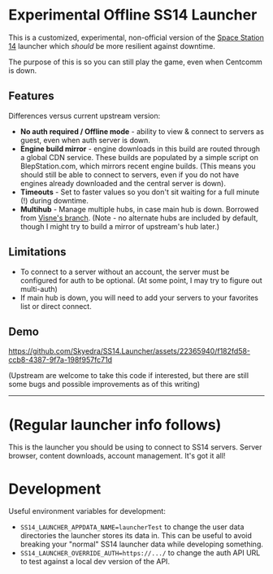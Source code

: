 # Experimental Offline SS14 Launcher

This is a customized, experimental, non-official version of the [Space Station 14](https://spacestation14.io/) launcher which *should* be more resilient against downtime.

The purpose of this is so you can still play the game, even when Centcomm is down.

## Features
Differences versus current upstream version:

 * **No auth required / Offline mode** - ability to view & connect to servers as guest, even when auth server is down.
 * **Engine build mirror** - engine downloads in this build are routed through a global CDN service.  These builds are populated by a simple script on BlepStation.com, which mirrors recent engine builds.  (This means you should still be able to connect to servers, even if you do not have engines already downloaded and the central server is down).
 * **Timeouts** - Set to faster values so you don't sit waiting for a full minute (!) during downtime.
 * **Multihub** - Manage multiple hubs, in case main hub is down.  Borrowed from [Visne's branch](https://github.com/Visne/SS14.Launcher/tree/multihub).  (Note - no alternate hubs are included by default, though I might try to build a mirror of upstream's hub later.)

## Limitations

 * To connect to a server without an account, the server must be configured for auth to be optional.  (At some point, I may try to figure out multi-auth)
 * If main hub is down, you will need to add your servers to your favorites list or direct connect.

## Demo

https://github.com/Skyedra/SS14.Launcher/assets/22365940/f182fd58-ccb8-4387-9f7a-198f957fc71d

(Upstream are welcome to take this code if interested, but there are still some bugs and possible improvements as of this writing)

---

# (Regular launcher info follows)

This is the launcher you should be using to connect to SS14 servers. Server browser, content downloads, account management. It's got it all!

# Development

Useful environment variables for development:
* `SS14_LAUNCHER_APPDATA_NAME=launcherTest` to change the user data directories the launcher stores its data in. This can be useful to avoid breaking your "normal" SS14 launcher data while developing something.
* `SS14_LAUNCHER_OVERRIDE_AUTH=https://.../` to change the auth API URL to test against a local dev version of the API.
